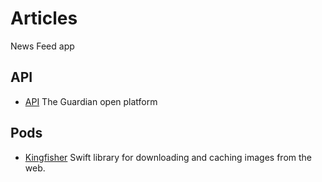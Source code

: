 # Articles
News Feed app 

## API
* [API](https://open-platform.theguardian.com/documentation/) The Guardian open platform

## Pods
* [Kingfisher](https://github.com/onevcat/Kingfisher) Swift library for downloading and caching images from the web.




